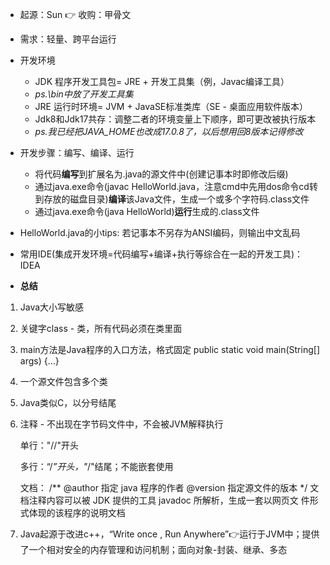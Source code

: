 - 起源：Sun 👉 收购：甲骨文
  
  
- 需求：轻量、跨平台运行
  
- 开发环境
    - JDK 程序开发工具包= JRE + 开发工具集（例，Javac编译工具）    
    - *ps.\bin中放了开发工具集*
    - JRE 运行时环境= JVM + JavaSE标准类库（SE - 桌面应用软件版本）
    - Jdk8和Jdk17共存：调整二者的环境变量上下顺序，即可更改被执行版本
    - *ps.我已经把JAVA_HOME也改成17.0.8了，以后想用回8版本记得修改*

- 开发步骤：编写、编译、运行
    - 将代码**编写**到扩展名为.java的源文件中(创建记事本时即修改后缀)
    - 通过java.exe命令(javac HelloWorld.java，注意cmd中先用dos命令cd转到存放的磁盘目录)**编译**该Java文件，生成一个或多个字符码.class文件
    - 通过java.exe命令(java HelloWorld)**运行**生成的.class文件

- HelloWorld.java的小tips: 若记事本不另存为ANSI编码，则输出中文乱码

- 常用IDE(集成开发环境=代码编写+编译+执行等综合在一起的开发工具)：IDEA
  

  

- **总结**
  
1. Java大小写敏感


2. 关键字class - 类，所有代码必须在类里面


3. main方法是Java程序的入口方法，格式固定
public static void main(String[] args) {…}


4. 一个源文件包含多个类


5. Java类似C，以分号结尾


6. 注释 - 不出现在字节码文件中，不会被JVM解释执行

    单行："//"开头

    多行：“/*”开头，"*/"结尾；不能嵌套使用

    文档：
    /**
     @author 指定 java 程序的作者
     @version 指定源文件的版本
    */
    文档注释内容可以被 JDK 提供的工具 javadoc 所解析，生成一套以网页文
    件形式体现的该程序的说明文档


7. Java起源于改进c++，“Write once , Run Anywhere”👉运行于JVM中；提供了一个相对安全的内存管理和访问机制；面向对象-封装、继承、多态





